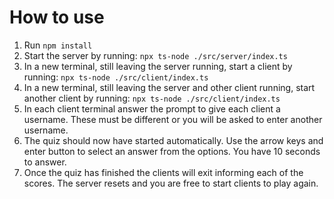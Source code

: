 # How to use

1. Run `npm install`
2. Start the server by running: `npx ts-node ./src/server/index.ts`
3. In a new terminal, still leaving the server running, start a client by running: `npx ts-node ./src/client/index.ts`
4. In a new terminal, still leaving the server and other client running, start another client by running: `npx ts-node ./src/client/index.ts`
5. In each client terminal answer the prompt to give each client a username. These must be different or you will be asked to enter another username.
6. The quiz should now have started automatically. Use the arrow keys and enter button to select an answer from the options. You have 10 seconds to answer.
7. Once the quiz has finished the clients will exit informing each of the scores. The server resets and you are free to start clients to play again.